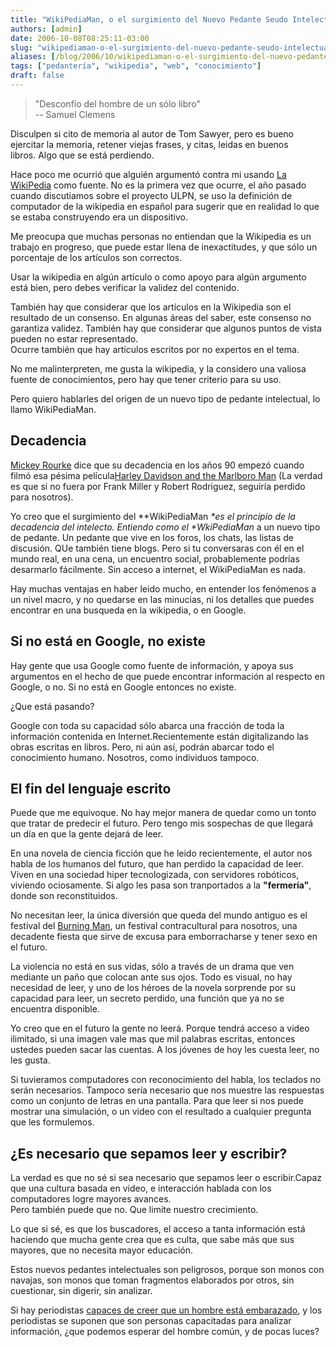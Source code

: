 ```yaml
---
title: "WikiPediaMan, o el surgimiento del Nuevo Pedante Seudo Intelectual "
authors: [admin]
date: 2006-10-08T08:25:11-03:00
slug: "wikipediaman-o-el-surgimiento-del-nuevo-pedante-seudo-intelectual"
aliases: [/blog/2006/10/wikipediaman-o-el-surgimiento-del-nuevo-pedante-seudo-intelectual.html, /2006/10/wikipediaman_o_el_surgimiento_del_nuevo.html]
tags: ["pedantería", "wikipedia", "web", "conocimiento"]
draft: false
---
```


> "Desconfío del hombre de un sólo libro"\
> -- Samuel Clemens

Disculpen si cito de memoria al autor de Tom Sawyer, pero es bueno
ejercitar la memoria, retener viejas frases, y citas, leidas en buenos
libros. Algo que se está perdiendo.

Hace poco me ocurrió que alguién argumentó contra mi usando [La
WikiPedia](http://en.wikipedia.org/) como fuente. No es la primera vez
que ocurre, el año pasado cuando discutiamos sobre el proyecto ULPN, se
uso la definición de computador de la wikipedia en español para sugerir
que en realidad lo que se estaba construyendo era un dispositivo.

Me preocupa que muchas personas no entiendan que la Wikipedia es un
trabajo en progreso, que puede estar llena de inexactitudes, y que sólo
un porcentaje de los artículos son correctos.

Usar la wikipedia en algún artículo o como apoyo para algún argumento
está bien, pero debes verificar la validez del contenido.

También hay que considerar que los artículos en la Wikipedia son el
resultado de un consenso. En algunas áreas del saber, este consenso no
garantiza validez. También hay que considerar que algunos puntos de
vista pueden no estar representado.\
Ocurre también que hay artículos escritos por no expertos en el tema.

No me malinterpreten, me gusta la wikipedia, y la considero una valiosa
fuente de conocimientos, pero hay que tener criterio para su uso.

Pero quiero hablarles del origen de un nuevo tipo de pedante
intelectual, lo llamo WikiPediaMan.

## Decadencia

[Mickey Rourke](http://www.imdb.com/name/nm0000620/) dice que su
decadencia en los años 90 empezó cuando filmó esa pésima película[Harley
Davidson and the Marlboro Man](http://www.imdb.com/title/tt0102005/) (La
verdad es que si no fuera por Frank Miller y Robert Rodriguez, seguiría
perdido para nosotros).

Yo creo que el surgimiento del **WikiPediaMan *\*es el principio de la
decadencia del intelecto. Entiendo como el \**WkiPediaMan** a un nuevo
tipo de pedante. Un pedante que vive en los foros, los chats, las listas
de discusión. QUe también tiene blogs. Pero si tu conversaras con él en
el mundo real, en una cena, un encuentro social, probablemente podrías
desarmarlo fácilmente. Sin acceso a internet, el WikiPediaMan es nada.

Hay muchas ventajas en haber leido mucho, en entender los fenómenos a un
nivel macro, y no quedarse en las minucias, ni los detalles que puedes
encontrar en una busqueda en la wikipedia, o en Google.

## Si no está en Google, no existe

Hay gente que usa Google como fuente de información, y apoya sus
argumentos en el hecho de que puede encontrar información al respecto en
Google, o no. Si no está en Google entonces no existe.

¿Que está pasando?

Google con toda su capacidad sólo abarca una fracción de toda la
información contenida en Internet.Recientemente están digitalizando las
obras escritas en libros. Pero, ni aún así, podrán abarcar todo el
conocimiento humano. Nosotros, como individuos tampoco.

## El fin del lenguaje escrito

Puede que me equivoque. No hay mejor manera de quedar como un tonto que
tratar de predecir el futuro. Pero tengo mis sospechas de que llegará un
día en que la gente dejará de leer.

En una novela de ciencia ficción que he leido recientemente, el autor
nos habla de los humanos del futuro, que han perdido la capacidad de
leer. Viven en una sociedad hiper tecnologizada, con servidores
robóticos, viviendo ociosamente. Si algo les pasa son tranportados a
la **"fermería"**, donde son reconstituidos.

No necesitan leer, la única diversión que queda del mundo antiguo es el
festival del [Burning Man](http://images.burningman.com/), un festival
contracultural para nosotros, una decadente fiesta que sirve de excusa
para emborracharse y tener sexo en el futuro.

La violencia no está en sus vidas, sólo a través de un drama que ven
mediante un paño que colocan ante sus ojos. Todo es visual, no hay
necesidad de leer, y uno de los héroes de la novela sorprende por su
capacidad para leer, un secreto perdido, una función que ya no se
encuentra disponible.

Yo creo que en el futuro la gente no leerá. Porque tendrá acceso a video
ilimitado, si una imagen vale mas que mil palabras escritas, entonces
ustedes pueden sacar las cuentas. A los jóvenes de hoy les cuesta leer,
no les gusta.

Si tuvieramos computadores con reconocimiento del habla, los teclados no
serán necesarios. Tampoco sería necesario que nos muestre las respuestas
como un conjunto de letras en una pantalla. Para que leer si nos puede
mostrar una simulación, o un video con el resultado a cualquier pregunta
que les formulemos.

## ¿Es necesario que sepamos leer y escribir? 

La verdad es que no sé si sea necesario que sepamos leer o
escribir.Capaz que una cultura basada en video, e interacción hablada
con los computadores logre mayores avances.\
Pero también puede que no. Que limite nuestro crecimiento.

Lo que si sé, es que los buscadores, el acceso a tanta información está
haciendo que mucha gente crea que es culta, que sabe más que sus
mayores, que no necesita mayor educación.

Estos nuevos pedantes intelectuales son peligrosos, porque son monos con
navajas, son monos que toman fragmentos elaborados por otros, sin
cuestionar, sin digerir, sin analizar.

Si hay periodistas [capaces de creer que un hombre está
embarazado](/2005/08/el_hombre_embarazado_y_raton_t_1.html),
y los periodistas se suponen que son personas capacitadas para analizar
información, ¿que podemos esperar del hombre común, y de pocas luces?
